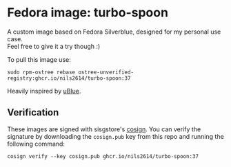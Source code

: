 # Fedora image: turbo-spoon
A custom image based on Fedora Silverblue, designed for my personal use case. \
Feel free to give it a try though :)
 
To pull this image use:
 
`sudo rpm-ostree rebase ostree-unverified-registry:ghcr.io/nils2614/turbo-spoon:37`
 
Heavily inspired by [uBlue](https://github.com/ublue-os/base).

## Verification

These images are signed with sisgstore's [cosign](https://docs.sigstore.dev/cosign/overview/). You can verify the signature by downloading the `cosign.pub` key from this repo and running the following command:

`cosign verify --key cosign.pub ghcr.io/nils2614/turbo-spoon:37`
